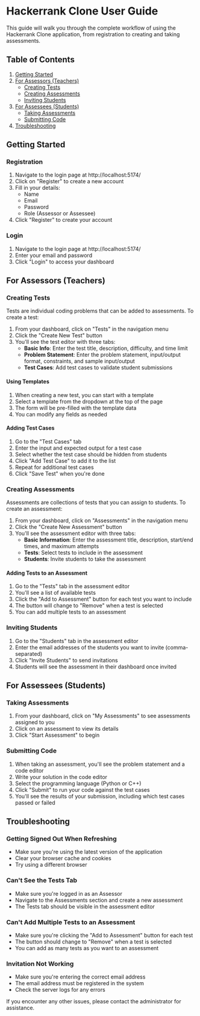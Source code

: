 # Hackerrank Clone User Guide

This guide will walk you through the complete workflow of using the Hackerrank Clone application, from registration to creating and taking assessments.

## Table of Contents
1. [Getting Started](#getting-started)
2. [For Assessors (Teachers)](#for-assessors-teachers)
   - [Creating Tests](#creating-tests)
   - [Creating Assessments](#creating-assessments)
   - [Inviting Students](#inviting-students)
3. [For Assessees (Students)](#for-assessees-students)
   - [Taking Assessments](#taking-assessments)
   - [Submitting Code](#submitting-code)
4. [Troubleshooting](#troubleshooting)

## Getting Started

### Registration
1. Navigate to the login page at http://localhost:5174/
2. Click on "Register" to create a new account
3. Fill in your details:
   - Name
   - Email
   - Password
   - Role (Assessor or Assessee)
4. Click "Register" to create your account

### Login
1. Navigate to the login page at http://localhost:5174/
2. Enter your email and password
3. Click "Login" to access your dashboard

## For Assessors (Teachers)

### Creating Tests

Tests are individual coding problems that can be added to assessments. To create a test:

1. From your dashboard, click on "Tests" in the navigation menu
2. Click the "Create New Test" button
3. You'll see the test editor with three tabs:
   - **Basic Info**: Enter the test title, description, difficulty, and time limit
   - **Problem Statement**: Enter the problem statement, input/output format, constraints, and sample input/output
   - **Test Cases**: Add test cases to validate student submissions

#### Using Templates
1. When creating a new test, you can start with a template
2. Select a template from the dropdown at the top of the page
3. The form will be pre-filled with the template data
4. You can modify any fields as needed

#### Adding Test Cases
1. Go to the "Test Cases" tab
2. Enter the input and expected output for a test case
3. Select whether the test case should be hidden from students
4. Click "Add Test Case" to add it to the list
5. Repeat for additional test cases
6. Click "Save Test" when you're done

### Creating Assessments

Assessments are collections of tests that you can assign to students. To create an assessment:

1. From your dashboard, click on "Assessments" in the navigation menu
2. Click the "Create New Assessment" button
3. You'll see the assessment editor with three tabs:
   - **Basic Information**: Enter the assessment title, description, start/end times, and maximum attempts
   - **Tests**: Select tests to include in the assessment
   - **Students**: Invite students to take the assessment

#### Adding Tests to an Assessment
1. Go to the "Tests" tab in the assessment editor
2. You'll see a list of available tests
3. Click the "Add to Assessment" button for each test you want to include
4. The button will change to "Remove" when a test is selected
5. You can add multiple tests to an assessment

### Inviting Students

1. Go to the "Students" tab in the assessment editor
2. Enter the email addresses of the students you want to invite (comma-separated)
3. Click "Invite Students" to send invitations
4. Students will see the assessment in their dashboard once invited

## For Assessees (Students)

### Taking Assessments

1. From your dashboard, click on "My Assessments" to see assessments assigned to you
2. Click on an assessment to view its details
3. Click "Start Assessment" to begin

### Submitting Code

1. When taking an assessment, you'll see the problem statement and a code editor
2. Write your solution in the code editor
3. Select the programming language (Python or C++)
4. Click "Submit" to run your code against the test cases
5. You'll see the results of your submission, including which test cases passed or failed

## Troubleshooting

### Getting Signed Out When Refreshing
- Make sure you're using the latest version of the application
- Clear your browser cache and cookies
- Try using a different browser

### Can't See the Tests Tab
- Make sure you're logged in as an Assessor
- Navigate to the Assessments section and create a new assessment
- The Tests tab should be visible in the assessment editor

### Can't Add Multiple Tests to an Assessment
- Make sure you're clicking the "Add to Assessment" button for each test
- The button should change to "Remove" when a test is selected
- You can add as many tests as you want to an assessment

### Invitation Not Working
- Make sure you're entering the correct email address
- The email address must be registered in the system
- Check the server logs for any errors

If you encounter any other issues, please contact the administrator for assistance.
